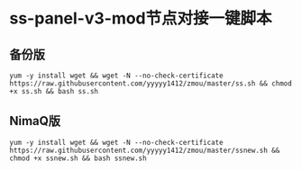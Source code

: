 # ss-panel-v3-mod节点对接一键脚本
## 备份版
```shell
yum -y install wget && wget -N --no-check-certificate https://raw.githubusercontent.com/yyyyy1412/zmou/master/ss.sh && chmod +x ss.sh && bash ss.sh
```


## NimaQ版
```shell
yum -y install wget && wget -N --no-check-certificate https://raw.githubusercontent.com/yyyyy1412/zmou/master/ssnew.sh && chmod +x ssnew.sh && bash ssnew.sh
```

